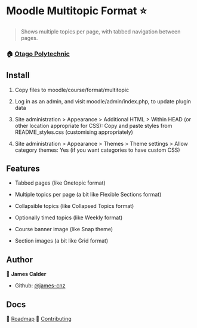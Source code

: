 # Moodle Multitopic Format ⭐

> Shows multiple topics per page, with tabbed navigation between pages.

### 🏠 [Otago Polytechnic](https://op.ac.nz)

## Install

1. Copy files to moodle/course/format/multitopic

2. Log in as an admin, and visit moodle/admin/index.php, to update plugin data

3. Site administration > Appearance > Additional HTML > Within HEAD (or other location appropriate for CSS): Copy and paste styles from README_styles.css (customising appropriately)

4. Site administration > Appearance > Themes > Theme settings > Allow category themes: Yes (if you want categories to have custom CSS)

## Features

* Tabbed pages (like Onetopic format)

* Multiple topics per page (a bit like Flexible Sections format)

* Collapsible topics (like Collapsed Topics format)

* Optionally timed topics (like Weekly format)

* Course banner image (like Snap theme)

* Section images (a bit like Grid format)

## Author

👤 **James Calder**

* Github: [@james-cnz](https://github.com/james-cnz)

## Docs

🚀 [Roadmap](docs/roadmap.md)
📄 [Contributing](docs/contributing.md)
